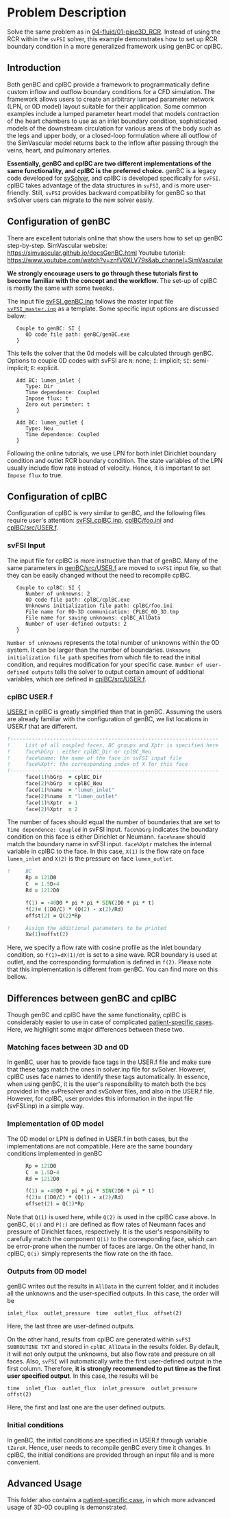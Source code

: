 
# **Problem Description**

Solve the same problem as in [04-fluid/01-pipe3D_RCR](../01-pipe3D_RCR). Instead of using the RCR within the `svFSI` solver, this example demonstrates how to set up RCR boundary condition in a more generalized framework using genBC or cplBC.

## Introduction

Both genBC and cplBC provide a framework to programmatically define custom inflow and outflow boundary conditions for a CFD simulation. The framework allows users to create an arbitrary lumped parameter network (LPN, or 0D model) layout suitable for their application. Some common examples include a lumped parameter heart model that models contraction of the heart chambers to use as an inlet boundary condition, sophisticated models of the downstream circulation for various areas of the body such as the legs and upper body, or a closed-loop formulation where all outflow of the SimVascular model returns back to the inflow after passing through the veins, heart, and pulmonary arteries.

**Essentially, genBC and cplBC are two different implementations of the same functionality, and cplBC is the preferred choice.**  genBC is a legacy code developed for [svSolver](https://github.com/SimVascular/svSolver), and cplBC is developed specifically for `svFSI`. cplBC takes advantage of the data structures in `svFSI`, and is more user-friendly. Still, `svFSI` provides backward compatibility for genBC so that svSolver users can migrate to the new solver easily. 

## Configuration of genBC

There are excellent tutorials online that show the users how to set up genBC step-by-step.
SimVascular website: https://simvascular.github.io/docsGenBC.html
Youtube tutorial: https://www.youtube.com/watch?v=znfV0XLV79s&ab_channel=SimVascular

**We strongly encourage users to go through these tutorials first to become familiar with the concept and the workflow.** The set-up of cplBC is mostly the same with some tweaks.

The input file [svFSI_genBC.inp](./svFSI_genBC.inp) follows the master input file [`svFSI_master.inp`](./svFSI_master.inp) as a template. Some specific input options are discussed below:

```
   Couple to genBC: SI {
      0D code file path: genBC/genBC.exe
   }
```

This tells the solver that the 0d models will be calculated through genBC. Options to couple 0D codes with svFSI are `N`: none; `I`: implicit; `SI`: semi-implicit; `E`: explicit.

```
   Add BC: lumen_inlet {
      Type: Dir
      Time dependence: Coupled
      Impose flux: t
      Zero out perimeter: t
   }

   Add BC: lumen_outlet {
      Type: Neu
      Time dependence: Coupled
   }
```

Following the online tutorials, we use LPN for both inlet Dirichlet boundary condition and outlet RCR boundary condition. The state variables of the LPN usually include flow rate instead of velocity. Hence, it is important to set `Impose flux` to true.

## Configuration of cplBC

Configuration of cplBC is very similar to genBC, and the following files require user's attention: [svFSI_cplBC.inp](./svFSI_cplBC.inp), [cplBC/foo.ini](./cplBC/foo.ini) and [cplBC/src/USER.f](./cplBC/src/USER.f).

### svFSI Input

The input file for cplBC is more instructive than that of genBC. Many of the same parameters in [genBC/src/USER.f](./genBC/src/USER.f) are moved to `svFSI` input file, so that they can be easily changed without the need to recompile cplBC.

```
   Couple to cplBC: SI {
      Number of unknowns: 2
      0D code file path: cplBC/cplBC.exe
      Unknowns initialization file path: cplBC/foo.ini
      File name for 0D-3D communication: CPLBC_0D_3D.tmp
      File name for saving unknowns: cplBC_AllData
      Number of user-defined outputs: 2
   }
```

`Number of unknowns` represents the total number of unknowns within the 0D system. It can be larger than the number of boundaries. `Unknowns initialization file path` specifies from which file to read the initial condition, and requires modification for your specific case. `Number of user-defined outputs` tells the solver to output certain amount of additional variables, which are defined in [cplBC/src/USER.f](./cplBC/src/USER.f).

### cplBC USER.f

[USER.f](./cplBC/src/USER.f) in cplBC is greatly simplified than that in genBC. Assuming the users are already familiar with the configuration of genBC, we list locations in USER.f that are different.

```fortran
!--------------------------------------------------------------------
!     List of all coupled faces, BC groups and Xptr is specified here
!     face%bGrp : either cplBC_Dir or cplBC_Neu
!     face%name: the name of the face in svFSI input file
!     face%Xptr: the corresponding index of X for this face
!--------------------------------------------------------------------
      face(1)%bGrp  = cplBC_Dir
      face(2)%bGrp  = cplBC_Neu
      face(1)%name  = "lumen_inlet"
      face(2)%name  = "lumen_outlet"
      face(1)%Xptr  = 1
      face(2)%Xptr  = 2
```

The number of faces should equal the number of boundaries that are set to `Time dependence: Coupled` in  svFSI input. `face%bGrp` indicates the boundary condition on this face is either Dirichlet or Neumann. `face%name` should match the boundary name in svFSI input. `face%Xptr` matches the internal variable in cplBC to the face. In this case, `X(1)` is the flow rate on face `lumen_inlet` and `X(2)` is the pressure on face `lumen_outlet`.

```fortran
!     BC
      Rp = 121D0
      C  = 1.5D-4
      Rd = 1212D0

      f(1) = -40D0 * pi * pi * SIN(2D0 * pi * t) 
      f(2)= (1D0/C) * (Q(2) - x(2)/Rd)
      offst(2) = Q(2)*Rp

!     Assign the additional parameters to be printed
      Xw(1)=offst(2)
```

Here, we specify a flow rate with cosine profile as the inlet boundary condition, so `f(1)=dX(1)/dt` is set to a sine wave.  RCR boundary is used at outlet, and the corresponding formulation is defined in `f(2)`. Please note that this implementation is different from genBC. You can find more on this bellow.

## Differences between genBC and cplBC

Though genBC and cplBC have the same functionality, cplBC is considerably easier to use in case of complicated [patient-specific cases](./patient-specific-case). Here, we highlight some major differences between these two.

### Matching faces between 3D and 0D

In genBC, user has to provide face tags in the USER.f file and make sure that these tags match the ones in solver.inp file for svSolver. However, cplBC uses face names to identify these tags automatically. In essence, when using genBC, it is the user's responsibility to match both the bcs provided in the svPresolver and svSolver files, and also in the USER.f file. However, for cplBC, user provides this information in the input file (svFSI.inp) in a simple way.

### Implementation of 0D model

The 0D model or LPN is defined in USER.f in both cases, but the implementations are not compatible. Here are the same boundary conditions implemented in genBC

```fortran
      Rp = 121D0
      C  = 1.5D-4
      Rd = 1212D0

      f(1) = -40D0 * pi * pi * SIN(2D0 * pi * t) 
      f(2)= (1D0/C) * (Q(1) - x(2)/Rd)
      offset(2) = Q(1)*Rp
```

Note that `Q(1)` is used here, while `Q(2)` is used in the cplBC case above. In genBC, `Q(:)` and `P(:)` are defined as flow rates of Neumann faces and pressure of Dirichlet faces, respectively. It is the user's responsibility to carefully match the component `Q(i)` to the corresponding face, which can be error-prone when the number of faces are large. On the other hand, in cplBC, `Q(i)` simply represents the flow rate on the ith face.

### Outputs from 0D model

genBC writes out the results in `AllData` in the current folder, and it includes all the unknowns and the user-specified outputs. In this case, the order will be

```
inlet_flux  outlet_pressure  time  outlet_flux  offset(2)
```

Here, the last three are user-defined outputs.

On the other hand, results from cplBC are generated within `svFSI` `SUBROUTINE TXT` and stored in `cplBC_AllData` in the results folder. By default, it will not only output the unknowns, but also flow rate and pressure on all faces.  Also, `svFSI` will automatically write the first user-defined output in the first column. Therefore, **it is strongly recommended to put time as the first user specified output**. In this case, the results will be

```
time  inlet_flux  outlet_flux  inlet_pressure  outlet_pressure  offst(2)
```

Here, the first and last one are the user defined outputs.

### Initial conditions

In genBC, the initial conditions are specified in USER.f through variable `tZeroX`. Hence, user needs to recompile genBC every time it changes. In cplBC, the initial conditions are provided through an input file and is more convenient.

## Advanced Usage
This folder also contains a [patient-specific case](./patient-specific-closed-loop-case), in which more advanced usage of 3D-0D coupling is demonstrated.

